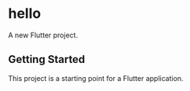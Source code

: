 # hello

A new Flutter project.

## Getting Started

This project is a starting point for a Flutter application.
 
 
